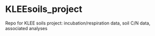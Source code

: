 # KLEEsoils_project
Repo for KLEE soils project: incubation/respiration data, soil C/N data, associated analyses
